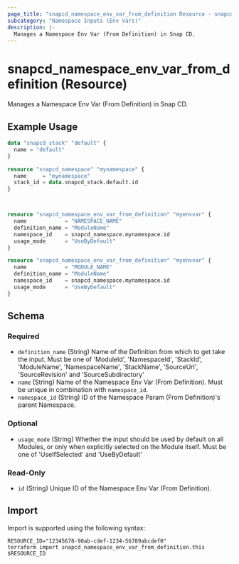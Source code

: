 ```yaml
---
page_title: "snapcd_namespace_env_var_from_definition Resource - snapcd"
subcategory: "Namespace Inputs (Env Vars)"
description: |-
  Manages a Namespace Env Var (From Definition) in Snap CD.
---
```


# snapcd_namespace_env_var_from_definition (Resource)

Manages a Namespace Env Var (From Definition) in Snap CD.


## Example Usage

```terraform
data "snapcd_stack" "default" {
  name = "default"
}

resource "snapcd_namespace" "mynamespace" {
  name     = "mynamespace"
  stack_id = data.snapcd_stack.default.id
}



resource "snapcd_namespace_env_var_from_definition" "myenvvar" {
  name            = "NAMESPACE_NAME"
  definition_name = "ModuleName"
  namespace_id    = snapcd_namespace.mynamespace.id
  usage_mode      = "UseByDefault"
}

resource "snapcd_namespace_env_var_from_definition" "myenvvar" {
  name            = "MODULE_NAME"
  definition_name = "ModuleName"
  namespace_id    = snapcd_namespace.mynamespace.id
  usage_mode      = "UseByDefault"
}
```

<!-- schema generated by tfplugindocs -->
## Schema

### Required

- `definition_name` (String) Name of the Definition from which to get take the input. Must be one of 'ModuleId', 'NamespaceId', 'StackId', 'ModuleName', 'NamespaceName', 'StackName', 'SourceUrl', 'SourceRevision' and 'SourceSubdirectory'
- `name` (String) Name of the Namespace Env Var (From Definition).  Must be unique in combination with `namespace_id`.
- `namespace_id` (String) ID of the Namespace Param (From Definition)'s parent Namespace.

### Optional

- `usage_mode` (String) Whether the input should be used by default on all Modules, or only when explicitly selected on the Module itself. Must be one of 'UseIfSelected' and 'UseByDefault'

### Read-Only

- `id` (String) Unique ID of the Namespace Env Var (From Definition).

## Import

Import is supported using the following syntax:

```shell
RESOURCE_ID="12345678-90ab-cdef-1234-56789abcdef0"
terraform import snapcd_namespace_env_var_from_definition.this $RESOURCE_ID
```
